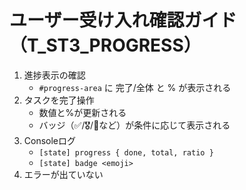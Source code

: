 # ユーザー受け入れ確認ガイド（T_ST3_PROGRESS）

1) 進捗表示の確認
   - `#progress-area` に 完了/全体 と % が表示される
2) タスクを完了操作
   - 数値と%が更新される
   - バッジ（✅/🎖/🏅など）が条件に応じて表示される
3) Consoleログ
   - `[state] progress { done, total, ratio }`
   - `[state] badge <emoji>`
4) エラーが出ていない
